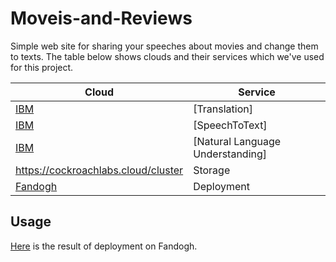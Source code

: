 # Moveis-and-Reviews
Simple web site for sharing your speeches about movies and change them to texts.
The table below shows clouds and their services which we've used for this project.

| Cloud      | Service |
| ----------- | ----------- |
| [IBM](https://cloud.ibm.com/)   | [Translation]  |
| [IBM](https://cloud.ibm.com/)   | [SpeechToText]  |
| [IBM](https://cloud.ibm.com/)   | [Natural Language Understanding] |
| https://cockroachlabs.cloud/cluster  | Storage   |
| [Fandogh](https://www.fandogh.cloud/)   |  Deployment  |



## Usage

[Here](https://tamrin1-arianmottaghi.fandogh.cloud/home) is the result of deployment on Fandogh.
